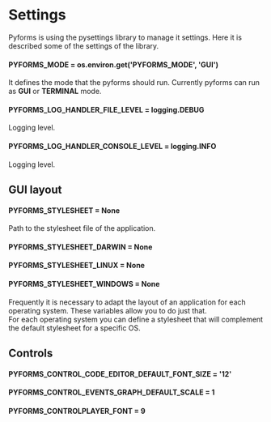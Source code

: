 # Settings

Pyforms is using the pysettings library to manage it settings.
Here it is described some of the settings of the library.


#### PYFORMS_MODE = os.environ.get('PYFORMS_MODE', 'GUI')

It defines the mode that the pyforms should run. Currently pyforms can run as **GUI** or **TERMINAL** mode.

#### PYFORMS_LOG_HANDLER_FILE_LEVEL = logging.DEBUG

Logging level.

#### PYFORMS_LOG_HANDLER_CONSOLE_LEVEL = logging.INFO

Logging level.

## GUI layout

#### PYFORMS_STYLESHEET = None

Path to the stylesheet file of the application.

#### PYFORMS_STYLESHEET_DARWIN = None
#### PYFORMS_STYLESHEET_LINUX = None
#### PYFORMS_STYLESHEET_WINDOWS = None

Frequently it is necessary to adapt the layout of an application for each operating system. These variables allow you to do just that.  
For each operating system you can define a stylesheet that will complement the default stylesheet for a specific OS.



## Controls

#### PYFORMS_CONTROL_CODE_EDITOR_DEFAULT_FONT_SIZE = '12'
#### PYFORMS_CONTROL_EVENTS_GRAPH_DEFAULT_SCALE = 1
#### PYFORMS_CONTROLPLAYER_FONT = 9



